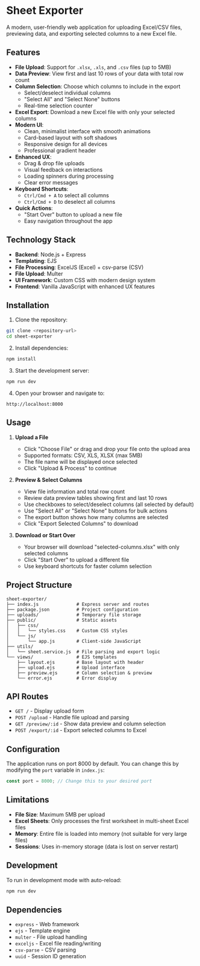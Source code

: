 # Sheet Exporter

A modern, user-friendly web application for uploading Excel/CSV files, previewing data, and exporting selected columns to a new Excel file.

## Features

- **File Upload**: Support for `.xlsx`, `.xls`, and `.csv` files (up to 5MB)
- **Data Preview**: View first and last 10 rows of your data with total row count
- **Column Selection**: Choose which columns to include in the export
  - Select/deselect individual columns
  - "Select All" and "Select None" buttons
  - Real-time selection counter
- **Excel Export**: Download a new Excel file with only your selected columns
- **Modern UI**: 
  - Clean, minimalist interface with smooth animations
  - Card-based layout with soft shadows
  - Responsive design for all devices
  - Professional gradient header
- **Enhanced UX**:
  - Drag & drop file uploads
  - Visual feedback on interactions
  - Loading spinners during processing
  - Clear error messages
- **Keyboard Shortcuts**: 
  - `Ctrl/Cmd + A` to select all columns
  - `Ctrl/Cmd + D` to deselect all columns
- **Quick Actions**:
  - "Start Over" button to upload a new file
  - Easy navigation throughout the app

## Technology Stack

- **Backend**: Node.js + Express
- **Templating**: EJS
- **File Processing**: ExcelJS (Excel) + csv-parse (CSV)
- **File Upload**: Multer
- **UI Framework**: Custom CSS with modern design system
- **Frontend**: Vanilla JavaScript with enhanced UX features

## Installation

1. Clone the repository:
```bash
git clone <repository-url>
cd sheet-exporter
```

2. Install dependencies:
```bash
npm install
```

3. Start the development server:
```bash
npm run dev
```

4. Open your browser and navigate to:
```
http://localhost:8000
```

## Usage

1. **Upload a File**
   - Click "Choose File" or drag and drop your file onto the upload area
   - Supported formats: CSV, XLS, XLSX (max 5MB)
   - The file name will be displayed once selected
   - Click "Upload & Process" to continue

2. **Preview & Select Columns**
   - View file information and total row count
   - Review data preview tables showing first and last 10 rows
   - Use checkboxes to select/deselect columns (all selected by default)
   - Use "Select All" or "Select None" buttons for bulk actions
   - The export button shows how many columns are selected
   - Click "Export Selected Columns" to download

3. **Download or Start Over**
   - Your browser will download "selected-columns.xlsx" with only selected columns
   - Click "Start Over" to upload a different file
   - Use keyboard shortcuts for faster column selection

## Project Structure

```
sheet-exporter/
├── index.js              # Express server and routes
├── package.json          # Project configuration
├── uploads/              # Temporary file storage
├── public/               # Static assets
│   ├── css/             
│   │   └── styles.css    # Custom CSS styles
│   └── js/              
│       └── app.js        # Client-side JavaScript
├── utils/               
│   └── sheet.service.js  # File parsing and export logic
└── views/                # EJS templates
    ├── layout.ejs        # Base layout with header
    ├── upload.ejs        # Upload interface
    ├── preview.ejs       # Column selection & preview
    └── error.ejs         # Error display
```

## API Routes

- `GET /` - Display upload form
- `POST /upload` - Handle file upload and parsing
- `GET /preview/:id` - Show data preview and column selection
- `POST /export/:id` - Export selected columns to Excel

## Configuration

The application runs on port 8000 by default. You can change this by modifying the `port` variable in `index.js`:

```javascript
const port = 8000; // Change this to your desired port
```

## Limitations

- **File Size**: Maximum 5MB per upload
- **Excel Sheets**: Only processes the first worksheet in multi-sheet Excel files
- **Memory**: Entire file is loaded into memory (not suitable for very large files)
- **Sessions**: Uses in-memory storage (data is lost on server restart)

## Development

To run in development mode with auto-reload:

```bash
npm run dev
```

## Dependencies

- `express` - Web framework
- `ejs` - Template engine
- `multer` - File upload handling
- `exceljs` - Excel file reading/writing
- `csv-parse` - CSV parsing
- `uuid` - Session ID generation
